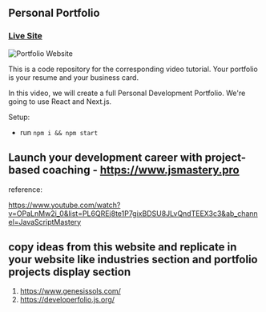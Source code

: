 ## Personal Portfolio

### [Live Site](https://jsmasterypro.com)

![Portfolio Website](https://i.ibb.co/WgPMpts/image.png)

This is a code repository for the corresponding video tutorial. Your portfolio is your resume and your business card.

In this video, we will create a full Personal Development Portfolio. We're going to use React and Next.js.

Setup:

- run `npm i && npm start`

## Launch your development career with project-based coaching - https://www.jsmastery.pro

reference:

https://www.youtube.com/watch?v=OPaLnMw2i_0&list=PL6QREj8te1P7gixBDSU8JLvQndTEEX3c3&ab_channel=JavaScriptMastery

## copy ideas from this website and replicate in your website like industries section and portfolio projects display section

1. https://www.genesissols.com/
2. https://developerfolio.js.org/
